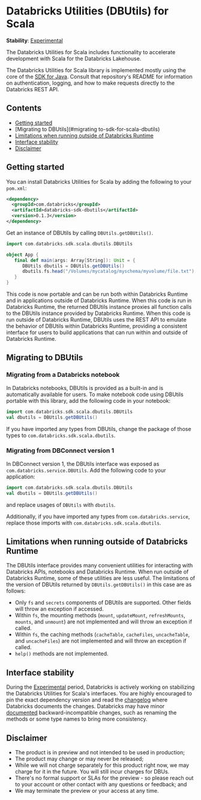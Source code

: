 # Databricks Utilities (DBUtils) for Scala

**Stability**: [Experimental](https://docs.databricks.com/release-notes/release-types.html)

The Databricks Utilities for Scala includes functionality to accelerate development with Scala for the Databricks Lakehouse.

The Databricks Utilities for Scala library is implemented mostly using the core of the [SDK for Java](https://github.com/databricks/databricks-sdk-java). Consult that repository's README for information on authentication, logging, and how to make requests directly to the Databricks REST API.

## Contents

- [Getting started](#getting-started)
- [Migrating to DBUtils](#migrating to-sdk-for-scala-dbutils)
- [Limitations when running outside of Databricks Runtime](#limitations-when-running-outside-of-databricks-runtime)
- [Interface stability](#interface-stability)
- [Disclaimer](#disclaimer)

## Getting started

You can install Databricks Utilities for Scala by adding the following to your `pom.xml`:

```pom.xml
<dependency>
  <groupId>com.databricks</groupId>
  <artifactId>databricks-sdk-dbutils</artifactId>
  <version>0.1.3</version>
</dependency>
```

Get an instance of DBUtils by calling `DBUtils.getDBUtils()`.

```scala
import com.databricks.sdk.scala.dbutils.DBUtils

object App {
   final def main(args: Array[String]): Unit = {
      DBUtils dbutils = DBUtils.getDBUtils()
      dbutils.fs.head("/Volumes/mycatalog/myschema/myvolume/file.txt")
   }
}
```

This code is now portable and can be run both within Databricks Runtime and in applications outside of Databricks Runtime. When this code is run in Databricks Runtime, the returned DBUtils instance proxies all function calls to the DBUtils instance provided by Databricks Runtime. When this code is run outside of Databricks Runtime, DBUtils uses the REST API to emulate the behavior of DBUtils within Databricks Runtime, providing a consistent interface for users to build applications that can run within and outside of Databricks Runtime.

## Migrating to DBUtils

### Migrating from a Databricks notebook

In Databricks notebooks, DBUtils is provided as a built-in and is automatically available for users. To make notebook code using DBUtils portable with this library, add the following code in your notebook:

```scala
import com.databricks.sdk.scala.dbutils.DBUtils
val dbutils = DBUtils.getDBUtils()
```

If you have imported any types from DBUtils, change the package of those types to `com.databricks.sdk.scala.dbutils`.

### Migrating from DBConnect version 1

In DBConnect version 1, the DBUtils interface was exposed as `com.databricks.service.DBUtils`. Add the following code to your application:

```scala
import com.databricks.sdk.scala.dbutils.DBUtils
val dbutils = DBUtils.getDBUtils()
```

and replace usages of `DBUtils` with `dbutils`.

Additionally, if you have imported any types from `com.databricks.service`, replace those imports with `com.databricks.sdk.scala.dbutils`.

## Limitations when running outside of Databricks Runtime

The DBUtils interface provides many convenient utilities for interacting with Databricks APIs, notebooks and Databricks Runtime. When run outside of Databricks Runtime, some of these utilities are less useful. The limitations of the version of DBUtils returned by `DBUtils.getDBUtils()` in this case are as follows:

* Only `fs` and `secrets` components of DBUtils are supported. Other fields will throw an exception if accessed.
* Within `fs`, the mounting methods (`mount`, `updateMount`, `refreshMounts`, `mounts`, and `unmount`) are not implemented and will throw an exception if called.
* Within `fs`, the caching methods (`cacheTable`, `cacheFiles`, `uncacheTable`, and `uncacheFiles`) are not implemented and will throw an exception if called.
* `help()` methods are not implemented.

## Interface stability

During the [Experimental](https://docs.databricks.com/release-notes/release-types.html) period, Databricks is actively working on stabilizing the Databricks Utilities for Scala's interfaces. You are highly encouraged to pin the exact dependency version and read the [changelog](https://github.com/databricks/databricks-sdk-java/blob/main/CHANGELOG.md) where Databricks documents the changes. Databricks may have minor [documented](https://github.com/databricks/databricks-sdk-java/blob/main/CHANGELOG.md) backward-incompatible changes, such as renaming the methods or some type names to bring more consistency.

## Disclaimer
- The product is in preview and not intended to be used in production;
- The product may change or may never be released;
- While we will not charge separately for this product right now, we may charge for it in the future. You will still incur charges for DBUs.
- There's no formal support or SLAs for the preview - so please reach out to your account or other contact with any questions or feedback; and
- We may terminate the preview or your access at any time.

